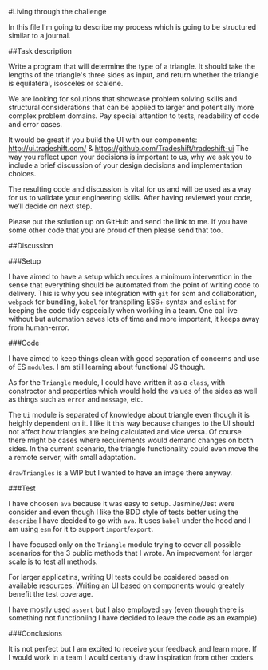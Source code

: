 #Living through the challenge

In this file I'm going to describe my process which is going to be structured similar to a journal.

##Task description

Write a program that will determine the type of a triangle. It should take the lengths of the triangle's three sides as input, and return whether the triangle is equilateral, isosceles or scalene.

We are looking for solutions that showcase problem solving skills and structural considerations that can be applied to larger and potentially more complex problem domains. Pay special attention to tests, readability of code and error cases.

It would be great if you build the UI with our components: http://ui.tradeshift.com/ & https://github.com/Tradeshift/tradeshift-ui
The way you reflect upon your decisions is important to us, why we ask you to include a brief discussion of your design decisions and implementation choices.

The resulting code and discussion is vital for us and will be used as a way for us to validate your engineering skills. After having reviewed your code, we’ll decide on next step.

Please put the solution up on GitHub and send the link to me. If you have some other code that you are proud of then please send that too.

##Discussion

###Setup

I have aimed to have a setup which requires a minimum intervention in the sense that everything should be automated from the point of writing code to delivery. This is why you see integration with `git` for scm and collaboration, `webpack` for bundling, `babel` for transpiling ES6+ syntax and `eslint` for keeping the code tidy especially when working in a team. One cal live without but automation saves lots of time and more important, it keeps away from human-error.

###Code

I have aimed to keep things clean with good separation of concerns and use of ES `modules`. I am still learning about functional JS though.

As for the `Triangle` module, I could have written it as a `class`, with constroctor and properties which would hold the values of the sides as well as things such as `error` and `message`, etc.

The `Ui` module is separated of knowledge about triangle even though it is heighly dependent on it. I like it this way because changes to the UI should not affect how triangles are being calculated and vice versa. Of course there might be cases where requirements would demand changes on both sides. In the current scenario, the triangle functionality could even move the a remote server, with small adaptation.

`drawTriangles` is a WIP but I wanted to have an image there anyway.

###Test

I have choosen `ava` because it was easy to setup. Jasmine/Jest were consider and even though I like the BDD style of tests better using the `describe` I have decided to go with `ava`. It uses `babel` under the hood and I am using `esm` for it to support `import`/`export`.

I have focused only on the `Triangle` module trying to cover all possible scenarios for the 3 public methods that I wrote. An improvement for larger scale is to test all methods.

For larger applicatins, writing UI tests could be cosidered based on available resources. Writing an UI based on components would greately benefit the test coverage.

I have mostly used `assert` but I also employed `spy` (even though there is something not functioniing I have decided to leave the code as an example).


###Conclusions

It is not perfect but I am excited to receive your feedback and learn more. If I would work in a team I would certanly draw inspiration from other coders.
